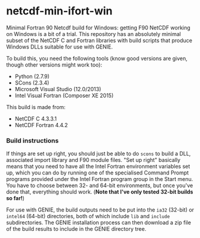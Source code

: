 # netcdf-min-ifort-win

Minimal Fortran 90 Netcdf build for Windows: getting F90 NetCDF
working on Windows is a bit of a trial.  This repository has an
absolutely minimal subset of the NetCDF C and Fortran libraries with
build scripts that produce Windows DLLs suitable for use with GENIE.

To build this, you need the following tools (know good versions are
given, though other versions might work too):

 * Python (2.7.9)
 * SCons (2.3.4)
 * Microsoft Visual Studio (12.0/2013)
 * Intel Visual Fortran (Composer XE 2015)

This build is made from:

 * NetCDF C 4.3.3.1
 * NetCDF Fortran 4.4.2

### Build instructions

If things are set up right, you should just be able to do `scons` to
build a DLL, associated import library and F90 module files.  "Set up
right" basically means that you need to have all the Intel Fortran
environment variables set up, which you can do by running one of the
specialised Command Prompt programs provided under the Intel Fortran
program group in the Start menu.  You have to choose between 32- and
64-bit environments, but once you've done that, everything should
work.  (**Note that I've only tested 32-bit builds so far!**)

For use with GENIE, the build outputs need to be put into the `ia32`
(32-bit) or `intel64` (64-bit) directories, both of which include
`lib` and `include` subdirectories.  The GENIE installation process
can then download a zip file of the build results to include in the
GENIE directory tree.
